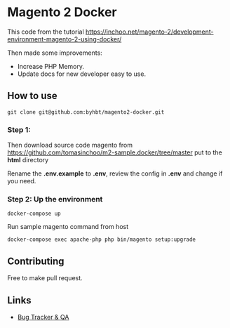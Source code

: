# Magento 2 Docker

This code from the tutorial https://inchoo.net/magento-2/development-environment-magento-2-using-docker/

Then made some improvements:
- Increase PHP Memory.
- Update docs for new developer easy to use. 

## How to use

```
git clone git@github.com:byhbt/magento2-docker.git
```
### Step 1:

Then download source code magento from https://github.com/tomasinchoo/m2-sample.docker/tree/master
put to the **html** directory

Rename the **.env.example** to **.env**, review the config in **.env** and change if you need. 

### Step 2: Up the environment

```
docker-compose up
```

Run sample magento command from  host

```
docker-compose exec apache-php php bin/magento setup:upgrade
```

## Contributing

Free to make pull request. 

## Links

* [Bug Tracker & QA](https://github.com/byhbt/magento2-docker/issues)
